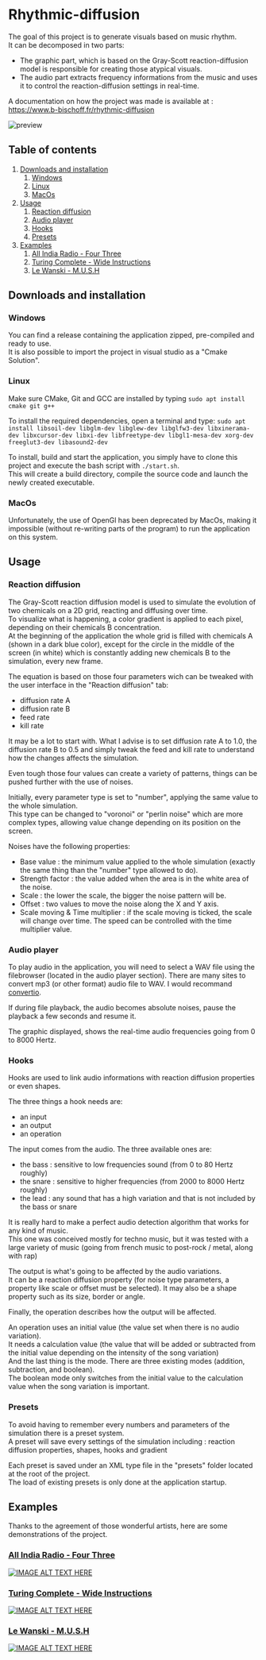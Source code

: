 # Rhythmic-diffusion

The goal of this project is to generate visuals based on music rhythm.  
It can be decomposed in two parts:

- The graphic part, which is based on the Gray-Scott reaction-diffusion model is responsible for creating those atypical visuals.  
- The audio part extracts frequency informations from the music and uses it to control the reaction-diffusion settings in real-time.

A documentation on how the project was made is available at : https://www.b-bischoff.fr/rhythmic-diffusion

![preview](https://user-images.githubusercontent.com/79707661/235739735-a2b2527c-0722-4084-8644-2e8d066e3102.png)

## Table of contents
1. [Downloads and installation](#downloads-and-installation)
     1. [Windows](#windows)
     2. [Linux](#linux)
     3. [MacOs](#macos)
2. [Usage](#usage)
    1. [Reaction diffusion](#reaction-diffusion)
    2. [Audio player](#audio-player)
    3. [Hooks](#hooks)
    4. [Presets](#presets)
3. [Examples](#examples)
    1. [All India Radio - Four Three](#all-india-radio---four-three)
    2. [Turing Complete - Wide Instructions](#turing-complete---wide-instructions)
    3. [Le Wanski - M.U.S.H](#le-wanski---mush)

## Downloads and installation

### Windows
You can find a release containing the application zipped, pre-compiled and ready to use.  
It is also possible to import the project in visual studio as a "Cmake Solution".

### Linux
Make sure CMake, Git and GCC are installed by typing ```sudo apt install cmake git g++```

To install the required dependencies, open a terminal and type: 
```sudo apt install libsoil-dev libglm-dev libglew-dev libglfw3-dev libxinerama-dev libxcursor-dev libxi-dev libfreetype-dev libgl1-mesa-dev xorg-dev freeglut3-dev libasound2-dev```

To install, build and start the application, you simply have to clone this project and execute the bash script with ```./start.sh```.  
This will create a build directory, compile the source code and launch the newly created executable.


### MacOs
Unfortunately, the use of OpenGl has been deprecated by MacOs, making it impossible (without re-writing parts of the program) to run the application on this system.

## Usage

### Reaction diffusion

The Gray-Scott reaction diffusion model is used to simulate the evolution of two chemicals on a 2D grid, reacting and diffusing over time.  
To visualize what is happening, a color gradient is applied to each pixel, depending on their chemicals B concentration.  
At the beginning of the application the whole grid is filled with chemicals A (shown in a dark blue color), except for the circle in the middle of the screen (in white) which is constantly adding new chemicals B to the simulation, every new frame.

The equation is based on those four parameters wich can be tweaked with the user interface in the "Reaction diffusion" tab:

-  diffusion rate A
-  diffusion rate B
-  feed rate
-  kill rate

It may be a lot to start with. What I advise is to set diffusion rate A to 1.0, the diffusion rate B to 0.5 and simply tweak the feed and kill rate to understand how the changes affects the simulation.
 
Even tough those four values can create a variety of patterns, things can be pushed further with the use of noises.  

Initially, every parameter type is set to "number", applying the same value to the whole simulation.  
This type can be changed to "voronoi" or "perlin noise" which are more complex types, allowing value change depending on its position on the screen.  

Noises have the following properties: 
-  Base value : the minimum value applied to the whole simulation (exactly the same thing than the "number" type allowed to do).
-  Strength factor : the value added when the area is in the white area of the noise.
-  Scale : the lower the scale, the bigger the noise pattern will be.
-  Offset : two values to move the noise along the X and Y axis.
-  Scale moving & Time multiplier : if the scale moving is ticked, the scale will change over time. The speed can be controlled with the time multiplier value.

### Audio player
To play audio in the application, you will need to select a WAV file using the filebrowser (located in the audio player section).
There are many sites to convert mp3 (or other format) audio file to WAV. I would recommand [convertio](https://convertio.co/mp3-wav/).

If during file playback, the audio becomes absolute noises, pause the playback a few seconds and resume it.

The graphic displayed, shows the real-time audio frequencies going from 0 to 8000 Hertz.

### Hooks
Hooks are used to link audio informations with reaction diffusion properties or even shapes.

The three things a hook needs are: 

-  an input
-  an output
-  an operation

The input comes from the audio. The three available ones are:

-  the bass : sensitive to low frequencies sound (from 0 to 80 Hertz roughly)
-  the snare : sensitive to higher frequencies (from 2000 to 8000 Hertz roughly)
-  the lead : any sound that has a high variation and that is not included by the bass or snare

It is really hard to make a perfect audio detection algorithm that works for any kind of music.  
This one was conceived mostly for techno music, but it was tested with a large variety of music (going from french music to post-rock / metal, along with rap)

The output is what's going to be affected by the audio variations.  
It can be a reaction diffusion property (for noise type parameters, a property like scale or offset must be selected).
It may also be a shape property such as its size, border or angle.

Finally, the operation describes how the output will be affected.

An operation uses an initial value (the value set when there is no audio variation).  
It needs a calculation value (the value that will be added or subtracted from the initial value depending on the intensity of the song variation)  
And the last thing is the mode. There are three existing modes (addition, subtraction, and boolean).  
The boolean mode only switches from the initial value to the calculation value when the song variation is important.


### Presets

To avoid having to remember every numbers and parameters of the simulation there is a preset system.  
A preset will save every settings of the simulation including : reaction diffusion properties, shapes, hooks and gradient

Each preset is saved under an XML type file in the "presets" folder located at the root of the project.  
The load of existing presets is only done at the application startup.

## Examples

Thanks to the agreement of those wonderful artists, here are some demonstrations of the project.

### [All India Radio - Four Three](https://www.youtube.com/watch?v=3SQe0BpSejE)  
[![IMAGE ALT TEXT HERE](https://img.youtube.com/vi/3SQe0BpSejE/0.jpg)](https://www.youtube.com/watch?v=3SQe0BpSejE)

### [Turing Complete - Wide Instructions](https://www.youtube.com/watch?v=91rTficMgYI)  
[![IMAGE ALT TEXT HERE](https://img.youtube.com/vi/91rTficMgYI/0.jpg)](https://www.youtube.com/watch?v=91rTficMgYI)  

### [Le Wanski - M.U.S.H](https://www.youtube.com/watch?v=8RGCyEbmk78)  
[![IMAGE ALT TEXT HERE](https://img.youtube.com/vi/8RGCyEbmk78/0.jpg)](https://www.youtube.com/watch?v=8RGCyEbmk78)  
